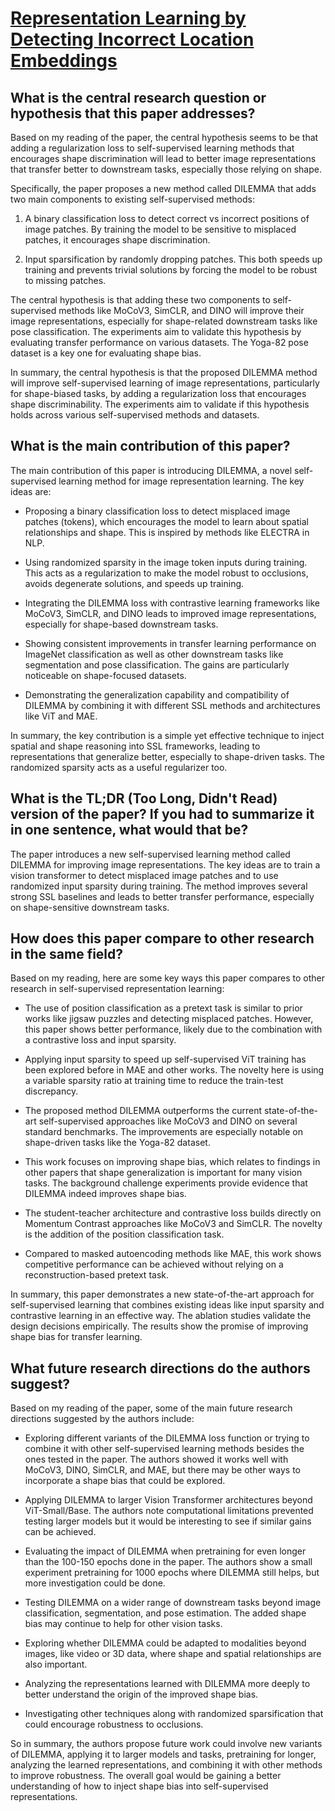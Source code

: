 # [Representation Learning by Detecting Incorrect Location Embeddings](https://arxiv.org/abs/2204.04788)

## What is the central research question or hypothesis that this paper addresses?

 Based on my reading of the paper, the central hypothesis seems to be that adding a regularization loss to self-supervised learning methods that encourages shape discrimination will lead to better image representations that transfer better to downstream tasks, especially those relying on shape. 

Specifically, the paper proposes a new method called DILEMMA that adds two main components to existing self-supervised methods:

1) A binary classification loss to detect correct vs incorrect positions of image patches. By training the model to be sensitive to misplaced patches, it encourages shape discrimination.

2) Input sparsification by randomly dropping patches. This both speeds up training and prevents trivial solutions by forcing the model to be robust to missing patches. 

The central hypothesis is that adding these two components to self-supervised methods like MoCoV3, SimCLR, and DINO will improve their image representations, especially for shape-related downstream tasks like pose classification. The experiments aim to validate this hypothesis by evaluating transfer performance on various datasets. The Yoga-82 pose dataset is a key one for evaluating shape bias.

In summary, the central hypothesis is that the proposed DILEMMA method will improve self-supervised learning of image representations, particularly for shape-biased tasks, by adding a regularization loss that encourages shape discriminability. The experiments aim to validate if this hypothesis holds across various self-supervised methods and datasets.


## What is the main contribution of this paper?

 The main contribution of this paper is introducing DILEMMA, a novel self-supervised learning method for image representation learning. The key ideas are:

- Proposing a binary classification loss to detect misplaced image patches (tokens), which encourages the model to learn about spatial relationships and shape. This is inspired by methods like ELECTRA in NLP.

- Using randomized sparsity in the image token inputs during training. This acts as a regularization to make the model robust to occlusions, avoids degenerate solutions, and speeds up training. 

- Integrating the DILEMMA loss with contrastive learning frameworks like MoCoV3, SimCLR, and DINO leads to improved image representations, especially for shape-based downstream tasks.

- Showing consistent improvements in transfer learning performance on ImageNet classification as well as other downstream tasks like segmentation and pose classification. The gains are particularly noticeable on shape-focused datasets.

- Demonstrating the generalization capability and compatibility of DILEMMA by combining it with different SSL methods and architectures like ViT and MAE.

In summary, the key contribution is a simple yet effective technique to inject spatial and shape reasoning into SSL frameworks, leading to representations that generalize better, especially to shape-driven tasks. The randomized sparsity acts as a useful regularizer too.


## What is the TL;DR (Too Long, Didn't Read) version of the paper? If you had to summarize it in one sentence, what would that be?

 The paper introduces a new self-supervised learning method called DILEMMA for improving image representations. The key ideas are to train a vision transformer to detect misplaced image patches and to use randomized input sparsity during training. The method improves several strong SSL baselines and leads to better transfer performance, especially on shape-sensitive downstream tasks.


## How does this paper compare to other research in the same field?

 Based on my reading, here are some key ways this paper compares to other research in self-supervised representation learning:

- The use of position classification as a pretext task is similar to prior works like jigsaw puzzles and detecting misplaced patches. However, this paper shows better performance, likely due to the combination with a contrastive loss and input sparsity.

- Applying input sparsity to speed up self-supervised ViT training has been explored before in MAE and other works. The novelty here is using a variable sparsity ratio at training time to reduce the train-test discrepancy.

- The proposed method DILEMMA outperforms the current state-of-the-art self-supervised approaches like MoCoV3 and DINO on several standard benchmarks. The improvements are especially notable on shape-driven tasks like the Yoga-82 dataset.

- This work focuses on improving shape bias, which relates to findings in other papers that shape generalization is important for many vision tasks. The background challenge experiments provide evidence that DILEMMA indeed improves shape bias.

- The student-teacher architecture and contrastive loss builds directly on Momentum Contrast approaches like MoCoV3 and SimCLR. The novelty is the addition of the position classification task.

- Compared to masked autoencoding methods like MAE, this work shows competitive performance can be achieved without relying on a reconstruction-based pretext task.

In summary, this paper demonstrates a new state-of-the-art approach for self-supervised learning that combines existing ideas like input sparsity and contrastive learning in an effective way. The ablation studies validate the design decisions empirically. The results show the promise of improving shape bias for transfer learning.


## What future research directions do the authors suggest?

 Based on my reading of the paper, some of the main future research directions suggested by the authors include:

- Exploring different variants of the DILEMMA loss function or trying to combine it with other self-supervised learning methods besides the ones tested in the paper. The authors showed it works well with MoCoV3, DINO, SimCLR, and MAE, but there may be other ways to incorporate a shape bias that could be explored.

- Applying DILEMMA to larger Vision Transformer architectures beyond ViT-Small/Base. The authors note computational limitations prevented testing larger models but it would be interesting to see if similar gains can be achieved.

- Evaluating the impact of DILEMMA when pretraining for even longer than the 100-150 epochs done in the paper. The authors show a small experiment pretraining for 1000 epochs where DILEMMA still helps, but more investigation could be done.

- Testing DILEMMA on a wider range of downstream tasks beyond image classification, segmentation, and pose estimation. The added shape bias may continue to help for other vision tasks.

- Exploring whether DILEMMA could be adapted to modalities beyond images, like video or 3D data, where shape and spatial relationships are also important.

- Analyzing the representations learned with DILEMMA more deeply to better understand the origin of the improved shape bias.

- Investigating other techniques along with randomized sparsification that could encourage robustness to occlusions.

So in summary, the authors propose future work could involve new variants of DILEMMA, applying it to larger models and tasks, pretraining for longer, analyzing the learned representations, and combining it with other methods to improve robustness. The overall goal would be gaining a better understanding of how to inject shape bias into self-supervised representations.
